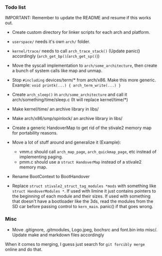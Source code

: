 ### Todo list

IMPORTANT: Remember to update the README and resume if this works out.

- Create custom directory for linker scripts for each arch and platform.
- `userspace/` needs it's own `arch/` folder.
- `kernel/trace/` needs to call `arch_trace_stack()` (Update panic() accordingly (`arch_get_bp()`/`arch_get_sp()`))
- Move the syscall implementation to `arch/some_architecture`, then create a bunch of system calls like map and unmap.
- Stop `#including` devices/term/* from arch/x86. Make this more generic. Example: `void printk(...) { arch_term_write(...) }`
- Create `arch_sleep()` in `arch/some_architecture` and call it arch/something/time/sleep.c (It will replace kernel/time/*)
- Make kernel/time/ an archive library in libs/
- Make arch/x86/smp/spinlock/ an archive library in libs/
- Create a generic HandoverMap to get rid of the stivale2 memory map for portability reasons.
- Move a lot of stuff around and generalize it (Example):
	- vmm.c should call `arch_map_page`, `arch_quickmap_page`, etc instead of implementing paging.
	- pmm.c should use a `struct HandoverMap` instead of a stivale2 memory map.

- Rename BootContext to BootHandover
- Replace `struct stivale2_struct_tag_modules *mods` with something like `struct HandoverModules *`. If used with limine it just contains pointers to the beginning of each module and their sizes. If used with something that doesn't have a bootloader like the 3ds, read the modules from the SD car before passing control to `kern_main`. panic() if that goes wrong.

### Misc
- Move .gitignore, .gitmodules, Logo.jpeg, bochsrc and font.bin into misc/. Update make and markdown files accordingly

When it comes to merging, I guess just search for `git forcibly merge` online and do that.